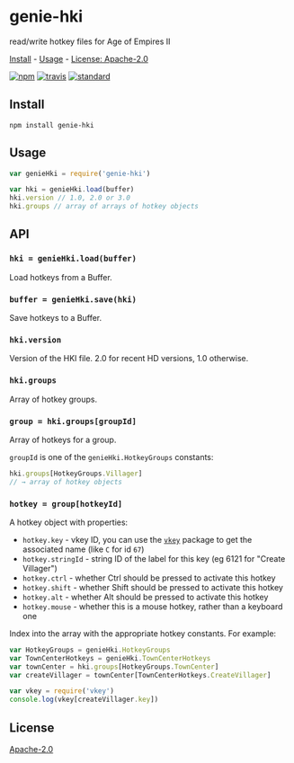 # genie-hki

read/write hotkey files for Age of Empires II

[Install](#install) - [Usage](#usage) - [License: Apache-2.0](#license)

[![npm][npm-image]][npm-url]
[![travis][travis-image]][travis-url]
[![standard][standard-image]][standard-url]

[npm-image]: https://img.shields.io/npm/v/genie-hki.svg?style=flat-square
[npm-url]: https://www.npmjs.com/package/genie-hki
[travis-image]: https://img.shields.io/travis/goto-bus-stop/genie-hki.svg?style=flat-square
[travis-url]: https://travis-ci.org/goto-bus-stop/genie-hki
[standard-image]: https://img.shields.io/badge/code%20style-standard-brightgreen.svg?style=flat-square
[standard-url]: http://npm.im/standard

## Install

```
npm install genie-hki
```

## Usage

```js
var genieHki = require('genie-hki')

var hki = genieHki.load(buffer)
hki.version // 1.0, 2.0 or 3.0
hki.groups // array of arrays of hotkey objects
```

## API

### `hki = genieHki.load(buffer)`

Load hotkeys from a Buffer.

### `buffer = genieHki.save(hki)`

Save hotkeys to a Buffer.

### `hki.version`

Version of the HKI file. 2.0 for recent HD versions, 1.0 otherwise.

### `hki.groups`

Array of hotkey groups.

### `group = hki.groups[groupId]`

Array of hotkeys for a group.

`groupId` is one of the `genieHki.HotkeyGroups` constants:

```js
hki.groups[HotkeyGroups.Villager]
// → array of hotkey objects
```

### `hotkey = group[hotkeyId]`

A hotkey object with properties:

 - `hotkey.key` - vkey ID, you can use the [`vkey`](https://npmjs.com/package/vkey) package to get the associated name (like `C` for id `67`)
 - `hotkey.stringId` - string ID of the label for this key (eg 6121 for "Create Villager")
 - `hotkey.ctrl` - whether Ctrl should be pressed to activate this hotkey
 - `hotkey.shift` - whether Shift should be pressed to activate this hotkey
 - `hotkey.alt` - whether Alt should be pressed to activate this hotkey
 - `hotkey.mouse` - whether this is a mouse hotkey, rather than a keyboard one

Index into the array with the appropriate hotkey constants. For example:

```js
var HotkeyGroups = genieHki.HotkeyGroups
var TownCenterHotkeys = genieHki.TownCenterHotkeys
var townCenter = hki.groups[HotkeyGroups.TownCenter]
var createVillager = townCenter[TownCenterHotkeys.CreateVillager]

var vkey = require('vkey')
console.log(vkey[createVillager.key])
```

## License

[Apache-2.0](LICENSE.md)
